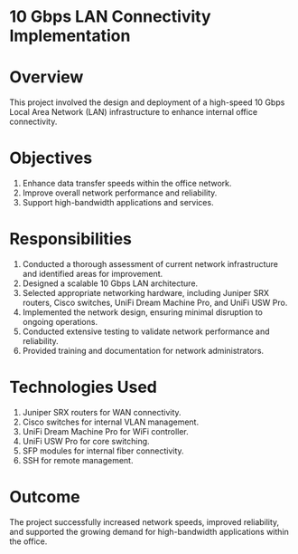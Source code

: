 # 10 Gbps LAN Connectivity Implementation
# Overview
This project involved the design and deployment of a high-speed 10 Gbps Local Area Network (LAN) infrastructure to enhance internal office connectivity.
# Objectives
1. Enhance data transfer speeds within the office network.
2. Improve overall network performance and reliability.
3. Support high-bandwidth applications and services.
# Responsibilities
1.	Conducted a thorough assessment of current network infrastructure and identified areas for improvement.
2.	Designed a scalable 10 Gbps LAN architecture.
3.	Selected appropriate networking hardware, including Juniper SRX routers, Cisco switches, UniFi Dream Machine Pro, and UniFi USW Pro.
4.	Implemented the network design, ensuring minimal disruption to ongoing operations.
5.	Conducted extensive testing to validate network performance and reliability.
6.	Provided training and documentation for network administrators.
# Technologies Used
1.	Juniper SRX routers for WAN connectivity.
2.	Cisco switches for internal VLAN management.
3.	UniFi Dream Machine Pro for WiFi controller.
4.	UniFi USW Pro for core switching.
5.	SFP modules for internal fiber connectivity.
6.	SSH for remote management.
# Outcome
The project successfully increased network speeds, improved reliability, and supported the growing demand for high-bandwidth applications within the office.
